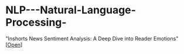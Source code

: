 # NLP---Natural-Language-Processing-
"Inshorts News Sentiment Analysis: A Deep Dive into Reader Emotions"[[Open]([(https://github.com/Harsh-Baghel001/NLP---Natural-Language-Processing-/blob/main/Inshorts%20News%20Sentiment%20Analysis.ipynb))]
